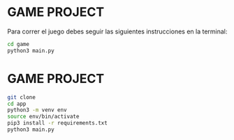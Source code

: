# GAME PROJECT 

Para correr el juego debes seguir las siguientes instrucciones en la terminal:

```sh
cd game
python3 main.py 
```


# GAME PROJECT 

```sh
git clone
cd app
python3 -m venv env
source env/bin/activate
pip3 install -r requirements.txt
python3 main.py 
```
